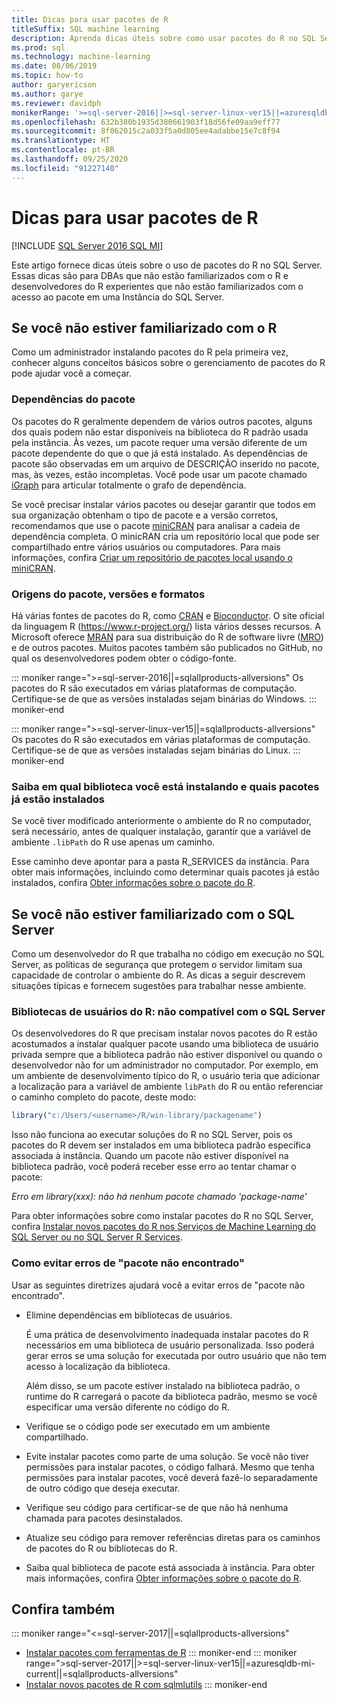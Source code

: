 ```yaml
---
title: Dicas para usar pacotes de R
titleSuffix: SQL machine learning
description: Aprenda dicas úteis sobre como usar pacotes do R no SQL Server para aqueles que são novos no R ou no SQL Server.
ms.prod: sql
ms.technology: machine-learning
ms.date: 08/06/2019
ms.topic: how-to
author: garyericson
ms.author: garye
ms.reviewer: davidph
monikerRange: '>=sql-server-2016||>=sql-server-linux-ver15||=azuresqldb-mi-current||=sqlallproducts-allversions'
ms.openlocfilehash: 632b380b1935d380661903f18d56fe09aa9eff77
ms.sourcegitcommit: 8f062015c2a033f5a0d805ee4adabbe15e7c8f94
ms.translationtype: HT
ms.contentlocale: pt-BR
ms.lasthandoff: 09/25/2020
ms.locfileid: "91227140"
---
```

# <a name="tips-for-using-r-packages"></a>Dicas para usar pacotes de R

[!INCLUDE [SQL Server 2016 SQL MI](../../includes/applies-to-version/sqlserver2016-asdbmi.md)]

Este artigo fornece dicas úteis sobre o uso de pacotes do R no SQL Server. Essas dicas são para DBAs que não estão familiarizados com o R e desenvolvedores do R experientes que não estão familiarizados com o acesso ao pacote em uma Instância do SQL Server.

## <a name="if-youre-new-to-r"></a>Se você não estiver familiarizado com o R

Como um administrador instalando pacotes do R pela primeira vez, conhecer alguns conceitos básicos sobre o gerenciamento de pacotes do R pode ajudar você a começar.

### <a name="package-dependencies"></a>Dependências do pacote

Os pacotes do R geralmente dependem de vários outros pacotes, alguns dos quais podem não estar disponíveis na biblioteca do R padrão usada pela instância. Às vezes, um pacote requer uma versão diferente de um pacote dependente do que o que já está instalado. As dependências de pacote são observadas em um arquivo de DESCRIÇÃO inserido no pacote, mas, às vezes, estão incompletas. Você pode usar um pacote chamado [iGraph](https://igraph.org/r/) para articular totalmente o grafo de dependência.

Se você precisar instalar vários pacotes ou desejar garantir que todos em sua organização obtenham o tipo de pacote e a versão corretos, recomendamos que use o pacote [miniCRAN](https://mran.microsoft.com/package/miniCRAN) para analisar a cadeia de dependência completa. O minicRAN cria um repositório local que pode ser compartilhado entre vários usuários ou computadores. Para mais informações, confira [Criar um repositório de pacotes local usando o miniCRAN](create-a-local-package-repository-using-minicran.md).

### <a name="package-sources-versions-and-formats"></a>Origens do pacote, versões e formatos

Há várias fontes de pacotes do R, como [CRAN](https://cran.r-project.org/) e [Bioconductor](https://www.bioconductor.org/). O site oficial da linguagem R (<https://www.r-project.org/>) lista vários desses recursos. A Microsoft oferece [MRAN](https://mran.microsoft.com/) para sua distribuição do R de software livre ([MRO](https://mran.microsoft.com/open)) e de outros pacotes. Muitos pacotes também são publicados no GitHub, no qual os desenvolvedores podem obter o código-fonte.

::: moniker range=">=sql-server-2016||=sqlallproducts-allversions"
Os pacotes do R são executados em várias plataformas de computação. Certifique-se de que as versões instaladas sejam binárias do Windows.
::: moniker-end

::: moniker range=">=sql-server-linux-ver15||=sqlallproducts-allversions"
Os pacotes do R são executados em várias plataformas de computação. Certifique-se de que as versões instaladas sejam binárias do Linux.
::: moniker-end

### <a name="know-which-library-youre-installing-to-and-which-packages-are-already-installed"></a>Saiba em qual biblioteca você está instalando e quais pacotes já estão instalados

Se você tiver modificado anteriormente o ambiente do R no computador, será necessário, antes de qualquer instalação, garantir que a variável de ambiente `.libPath` do R use apenas um caminho.

Esse caminho deve apontar para a pasta R_SERVICES da instância. Para obter mais informações, incluindo como determinar quais pacotes já estão instalados, confira [Obter informações sobre o pacote do R](../package-management/r-package-information.md).

## <a name="if-youre-new-to-sql-server"></a>Se você não estiver familiarizado com o SQL Server

Como um desenvolvedor do R que trabalha no código em execução no SQL Server, as políticas de segurança que protegem o servidor limitam sua capacidade de controlar o ambiente do R. As dicas a seguir descrevem situações típicas e fornecem sugestões para trabalhar nesse ambiente.

### <a name="r-user-libraries-not-supported-on-sql-server"></a>Bibliotecas de usuários do R: não compatível com o SQL Server

Os desenvolvedores do R que precisam instalar novos pacotes do R estão acostumados a instalar qualquer pacote usando uma biblioteca de usuário privada sempre que a biblioteca padrão não estiver disponível ou quando o desenvolvedor não for um administrador no computador. Por exemplo, em um ambiente de desenvolvimento típico do R, o usuário teria que adicionar a localização para a variável de ambiente `libPath` do R ou então referenciar o caminho completo do pacote, deste modo:

```R
library("c:/Users/<username>/R/win-library/packagename")
```

Isso não funciona ao executar soluções do R no SQL Server, pois os pacotes do R devem ser instalados em uma biblioteca padrão específica associada à instância. Quando um pacote não estiver disponível na biblioteca padrão, você poderá receber esse erro ao tentar chamar o pacote:

*Erro em library(xxx): não há nenhum pacote chamado 'package-name'*

Para obter informações sobre como instalar pacotes do R no SQL Server, confira [Instalar novos pacotes do R nos Serviços de Machine Learning do SQL Server ou no SQL Server R Services](install-additional-r-packages-on-sql-server.md).

### <a name="how-to-avoid-package-not-found-errors"></a>Como evitar erros de "pacote não encontrado"

Usar as seguintes diretrizes ajudará você a evitar erros de "pacote não encontrado".

+ Elimine dependências em bibliotecas de usuários.

    É uma prática de desenvolvimento inadequada instalar pacotes do R necessários em uma biblioteca de usuário personalizada. Isso poderá gerar erros se uma solução for executada por outro usuário que não tem acesso à localização da biblioteca.

    Além disso, se um pacote estiver instalado na biblioteca padrão, o runtime do R carregará o pacote da biblioteca padrão, mesmo se você especificar uma versão diferente no código do R.

+ Verifique se o código pode ser executado em um ambiente compartilhado.

+ Evite instalar pacotes como parte de uma solução. Se você não tiver permissões para instalar pacotes, o código falhará. Mesmo que tenha permissões para instalar pacotes, você deverá fazê-lo separadamente de outro código que deseja executar.

+ Verifique seu código para certificar-se de que não há nenhuma chamada para pacotes desinstalados.

+ Atualize seu código para remover referências diretas para os caminhos de pacotes do R ou bibliotecas do R.

+ Saiba qual biblioteca de pacote está associada à instância. Para obter mais informações, confira [Obter informações sobre o pacote do R](../package-management/r-package-information.md).

## <a name="see-also"></a>Confira também

::: moniker range="<=sql-server-2017||=sqlallproducts-allversions"
+ [Instalar pacotes com ferramentas de R](install-r-packages-standard-tools.md)
::: moniker-end
::: moniker range=">sql-server-2017||>=sql-server-linux-ver15||=azuresqldb-mi-current||=sqlallproducts-allversions"
+ [Instalar novos pacotes de R com sqlmlutils](install-additional-r-packages-on-sql-server.md)
::: moniker-end
